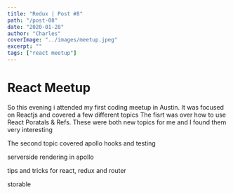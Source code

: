 ```yaml
---
title: "Redux | Post #8"
path: "/post-08"
date: "2020-01-28"
author: "Charles"
coverImage: "../images/meetup.jpeg"
excerpt: ""
tags: ["react meetup"]
---
```


# React Meetup

So this evening i attended my first coding meetup in Austin. It was focused on Reactjs and covered a few different topics
The fisrt was over how to use React Poratals & Refs. These were both new topics for me and I found them very interesting

The second topic covered apollo hooks and testing

serverside rendering in apollo

tips and tricks for react, redux and router







storable
